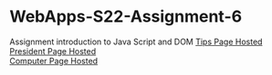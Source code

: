 # WebApps-S22-Assignment-6
Assignment introduction to Java Script and DOM
[Tips Page Hosted](https://44-563-web-apps-s22.github.io/webapps-s22-assignment-6-MaheshMickey/tips.html)<br/>
[President Page Hosted](https://44-563-web-apps-s22.github.io/webapps-s22-assignment-6-MaheshMickey/president.html)<br/>
[Computer Page Hosted](https://44-563-web-apps-s22.github.io/webapps-s22-assignment-6-MaheshMickey/computer.html)